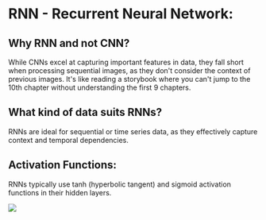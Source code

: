 # RNN - Recurrent Neural Network:

## Why RNN and not CNN?
While CNNs excel at capturing important features in data, they fall short when processing sequential images, as they don't consider the context of previous images. It's like reading a storybook where you can't jump to the 10th chapter without understanding the first 9 chapters.

## What kind of data suits RNNs?
RNNs are ideal for sequential or time series data, as they effectively capture context and temporal dependencies.

## Activation Functions:
RNNs typically use tanh (hyperbolic tangent) and sigmoid activation functions in their hidden layers.

![](https://github.com/neha-duggirala/NLP-Pytorch-Implementations/blob/main/Infographics/part%20-%201%20RNNs.png)
